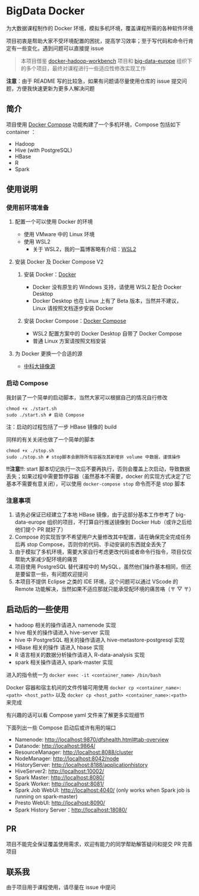 # BigData Docker

为大数据课程制作的 Docker 环境，模拟多机环境，覆盖课程所需的各种软件环境

项目初衷是帮助大家不受环境配置的困扰，提高学习效率；至于写代码和命令行肯定有一些变化，遇到问题可以直接提 issue

> 本项目借鉴 [docker-hadoop-workbench](https://github.com/bambrow/docker-hadoop-workbench) 项目和 [big-data-europe](https://github.com/big-data-europe) 组织下的多个项目，最终对课程进行一些适应性修改实现工作

**注意**：由于 README 写的比较急，如果有问题请尽量使用仓库的 issue 提交问题，方便我快速更新为更多人解决问题

## 简介

项目使用 [Docker Compose](https://docs.docker.com/compose/) 功能构建了一个多机环境，Compose 包括如下 container ：

- Hadoop
- Hive (with PostgreSQL)
- HBase
- R
- Spark

## 使用说明

### 使用前环境准备

1. 配置一个可以使用 Docker 的环境

   - 使用 VMware 中的 Linux 环境
   - 使用 WSL2
     - 关于 WSL2，我的一篇博客略有介绍：[WSL2](https://blog.holakk.cf/2021/03/20/WSL2%E7%9A%84%E8%AF%A6%E7%BB%86%E9%85%8D%E7%BD%AE%E6%96%B9%E6%A1%88-%E5%8C%85%E6%8B%AC%E4%BB%A3%E7%90%86%E5%92%8Cdocker%E4%BB%A5%E5%8F%8A%E7%BB%88%E7%AB%AF%E9%85%8D%E7%BD%AE/)

2. 安装 Docker 及 Docker Compose V2

   1. 安装 Docker：[Docker](https://docs.docker.com/get-docker/)

      - Docker 没有原生的 Windows 支持，请使用 WSL2 配合 Docker Desktop
      - Docker Desktop 也在 Linux 上有了 Beta 版本，当然并不建议，Linux 请按照文档逐步安装 Docker

   2. 安装 Docker Compose：[Docker Compose](https://docs.docker.com/compose/)

      - WSL2 配置方案中的 Docker Desktop 自带了 Docker Compose
      - 普通 Linux 方案请按照文档安装

3. 为 Docker 更换一个合适的源

   - [中科大镜像源](https://mirrors.ustc.edu.cn/help/dockerhub.html)

### 启动 Compose

我封装了一个简单的启动脚本，当然大家可以根据自己的情况自行修改

```shell
chmod +x ./start.sh
sudo ./start.sh # 启动 Compose
```

注：启动的过程包括了一步 HBase 镜像的 build

同样的有关关闭也做了一个简单的脚本

```shell
chmod +x ./stop.sh
sudo ./stop.sh # stop脚本会删除所有容器及其新增非 volume 中数据，谨慎操作
```

**!!注意!!**: start 脚本切记执行一次后不要再执行，否则会覆盖上次启动，导致数据丢失；如果过程中需要暂停容器（虽然基本不需要，docker 的实现方式决定了它基本不需要有意关闭），可以使用 `docker-compose stop` 命令而不是 stop 脚本

### 注意事项

1. 请务必保证已经建立了本地 HBase 镜像，由于这部分基本工作参考了 big-data-europe 组织的项目，不打算自行推送镜像到 Docker Hub（或许之后给他们提个 PR 就好了）
2. Compose 的实现哲学不希望用户大量修改其中配置，请在确保完全完成任务后再 stop Compose，否则你的代码、手动安装的东西就全丢失了
3. 由于模拟了多机环境，需要大家自行考虑更改代码或者命令行指令，项目仅仅帮助大家减少配环境的痛苦
4. 项目使用 PostgreSQL 替代课程中的 MySQL，虽然他们操作基本相同，但还是要留意一些，有问题欢迎提问
5. 本项目不提供 Eclipse 之类的 IDE 环境，这个问题可以通过 VScode 的 Remote 功能解决，当然如果不适应那就只能承受配环境的痛苦咯（〒 ▽ 〒）

## 启动后的一些使用

- hadoop 相关的操作请进入 namenode 实现
- hive 相关的操作请进入 hive-server 实现
- hive 中 PostgreSQL 相关的操作请进入 hive-metastore-postgresql 实现
- HBase 相关的操作 请进入 hbase 实现
- R 语言相关的数据分析操作请进入 R-data-analysis 实现
- spark 相关操作请进入 spark-master 实现

进入的指令统一为 `docker exec -it <container_name> /bin/bash`

Docker 容器和宿主机间的文件传输可用使用 `docker cp <container_name>:<path> <host_path>` 以及 `docker cp <host_path> <container_name>:<path>` 来完成

有兴趣的话可以看 Compose yaml 文件来了解更多实现细节

下面列出一些 Compose 启动后或许有用的端口

- Namenode: <http://localhost:9870/dfshealth.html#tab-overview>
- Datanode: <http://localhost:9864/>
- ResourceManager: <http://localhost:8088/cluster>
- NodeManager: <http://localhost:8042/node>
- HistoryServer: <http://localhost:8188/applicationhistory>
- HiveServer2: <http://localhost:10002/>
- Spark Master: <http://localhost:8080/>
- Spark Worker: <http://localhost:8081/>
- Spark Job WebUI: <http://localhost:4040/> (only works when Spark job is running on spark-master)
- Presto WebUI: <http://localhost:8090/>
- Spark History Server：<http://localhost:18080/>

## PR

项目不能完全保证覆盖使用需求，欢迎有能力的同学帮助解答疑问和提交 PR 完善项目

## 联系我

由于项目用于课程使用，请尽量在 issue 中提问
